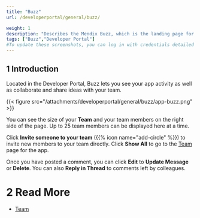 ```yaml
---
title: "Buzz"
url: /developerportal/general/buzz/

weight: 1
description: "Describes the Mendix Buzz, which is the landing page for working on a Mendix app."
tags: ["Buzz","Developer Portal"]
#To update these screenshots, you can log in with credentials detailed in How to Update Screenshots Using Team Apps.
---
```


## 1 Introduction

Located in the Developer Portal, Buzz lets you see your app activity as well as collaborate and share ideas with your team. 

{{< figure src="/attachments/developerportal/general/buzz/app-buzz.png" >}}

You can see the size of your **Team** and your team members on the right side of the page. Up to 25 team members can be displayed here at a time.

Click **Invite someone to your team** ({{% icon name="add-circle" %}}) to invite new members to your team directly. Click **Show All** to go to the [Team](/developerportal/general/team/) page for the app.

Once you have posted a comment, you can click **Edit** to **Update Message** or **Delete**. You can also **Reply in Thread** to comments left by colleagues.

# 2 Read More

* [Team](/developerportal/general/team/)
